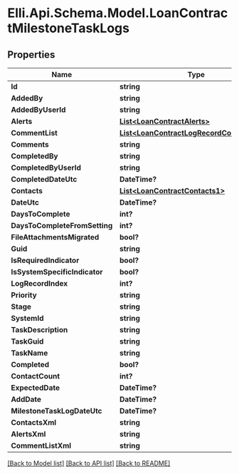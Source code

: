 # Elli.Api.Schema.Model.LoanContractMilestoneTaskLogs
## Properties

Name | Type | Description | Notes
------------ | ------------- | ------------- | -------------
**Id** | **string** |  | [optional] 
**AddedBy** | **string** |  | [optional] 
**AddedByUserId** | **string** |  | [optional] 
**Alerts** | [**List&lt;LoanContractAlerts&gt;**](LoanContractAlerts.md) |  | [optional] 
**CommentList** | [**List&lt;LoanContractLogRecordCommentList&gt;**](LoanContractLogRecordCommentList.md) |  | [optional] 
**Comments** | **string** |  | [optional] 
**CompletedBy** | **string** |  | [optional] 
**CompletedByUserId** | **string** |  | [optional] 
**CompletedDateUtc** | **DateTime?** |  | [optional] 
**Contacts** | [**List&lt;LoanContractContacts1&gt;**](LoanContractContacts1.md) |  | [optional] 
**DateUtc** | **DateTime?** |  | [optional] 
**DaysToComplete** | **int?** |  | [optional] 
**DaysToCompleteFromSetting** | **int?** |  | [optional] 
**FileAttachmentsMigrated** | **bool?** |  | [optional] 
**Guid** | **string** |  | [optional] 
**IsRequiredIndicator** | **bool?** |  | [optional] 
**IsSystemSpecificIndicator** | **bool?** |  | [optional] 
**LogRecordIndex** | **int?** |  | [optional] 
**Priority** | **string** |  | [optional] 
**Stage** | **string** |  | [optional] 
**SystemId** | **string** |  | [optional] 
**TaskDescription** | **string** |  | [optional] 
**TaskGuid** | **string** |  | [optional] 
**TaskName** | **string** |  | [optional] 
**Completed** | **bool?** |  | [optional] 
**ContactCount** | **int?** |  | [optional] 
**ExpectedDate** | **DateTime?** |  | [optional] 
**AddDate** | **DateTime?** |  | [optional] 
**MilestoneTaskLogDateUtc** | **DateTime?** |  | [optional] 
**ContactsXml** | **string** |  | [optional] 
**AlertsXml** | **string** |  | [optional] 
**CommentListXml** | **string** |  | [optional] 

[[Back to Model list]](../README.md#documentation-for-models) [[Back to API list]](../README.md#documentation-for-api-endpoints) [[Back to README]](../README.md)

